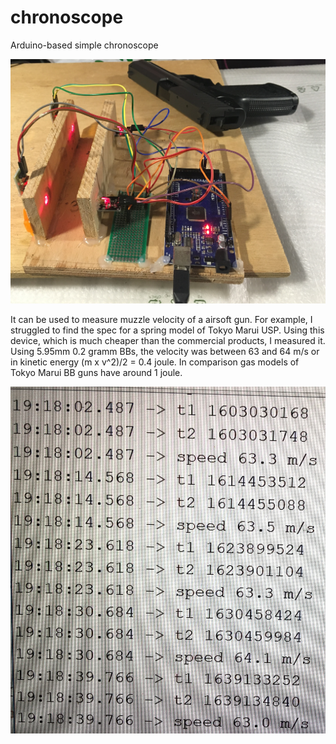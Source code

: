 # chronoscope
Arduino-based simple chronoscope


![Chronoscope](Chronoscope.jpg)

It can be used to measure muzzle velocity of a airsoft gun. For example, I struggled to find the spec for a spring model of Tokyo Marui USP. Using this device, which is much cheaper than the commercial products, I measured it. Using 5.95mm 0.2 gramm BBs, the velocity was between 63 and 64 m/s or in kinetic energy (m x v^2)/2 = 0.4 joule. In comparison gas models of Tokyo Marui BB guns have around 1 joule. 

![TM USP spring BB gun](TM-USP-spring-BB-gun.jpg)
